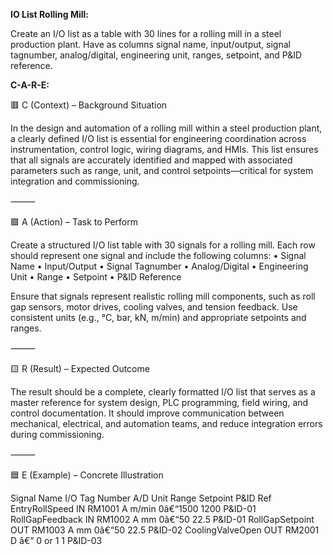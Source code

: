**IO List Rolling Mill:**

Create an I/O list as a table with 30 lines for a rolling mill in a steel production plant. Have as columns signal name, input/output, signal tagnumber, analog/digital, engineering unit, ranges, setpoint, and P&ID reference.

**C-A-R-E:**

🟥 C (Context) – Background Situation

In the design and automation of a rolling mill within a steel production plant, a clearly defined I/O list is essential for engineering coordination across instrumentation, control logic, wiring diagrams, and HMIs. This list ensures that all signals are accurately identified and mapped with associated parameters such as range, unit, and control setpoints—critical for system integration and commissioning.

⸻

🟩 A (Action) – Task to Perform

Create a structured I/O list table with 30 signals for a rolling mill. Each row should represent one signal and include the following columns:
	•	Signal Name
	•	Input/Output
	•	Signal Tagnumber
	•	Analog/Digital
	•	Engineering Unit
	•	Range
	•	Setpoint
	•	P&ID Reference

Ensure that signals represent realistic rolling mill components, such as roll gap sensors, motor drives, cooling valves, and tension feedback. Use consistent units (e.g., °C, bar, kN, m/min) and appropriate setpoints and ranges.

⸻

🟨 R (Result) – Expected Outcome

The result should be a complete, clearly formatted I/O list that serves as a master reference for system design, PLC programming, field wiring, and control documentation. It should improve communication between mechanical, electrical, and automation teams, and reduce integration errors during commissioning.

⸻

🟦 E (Example) – Concrete Illustration

Signal Name
I/O
Tag Number
A/D
Unit
Range
Setpoint
P&ID Ref
EntryRollSpeed
IN
RM1001
A
m/min
0â€“1500
1200
P&ID-01
RollGapFeedback
IN
RM1002
A
mm
0â€“50
22.5
P&ID-01
RollGapSetpoint
OUT
RM1003
A
mm
0â€“50
22.5
P&ID-02
CoolingValveOpen
OUT
RM2001
D
â€”
0 or 1
1
P&ID-03
